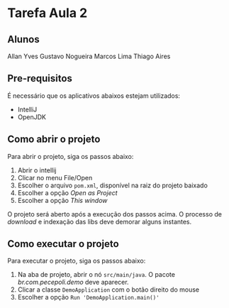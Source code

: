 # Tarefa Aula 2

## Alunos

Allan Yves
Gustavo Nogueira
Marcos Lima
Thiago Aires


## Pre-requisitos

É necessário que os aplicativos abaixos estejam utilizados:

- IntelliJ
- OpenJDK  

## Como abrir o projeto

Para abrir o projeto, siga os passos abaixo:

1. Abrir o intellij 
2. Clicar no menu File/Open
3. Escolher o arquivo `pom.xml`, disponível na raiz do projeto baixado
4. Escolher a opção *Open as Project*
5. Escolher a opção *This window*

O projeto será aberto após a execução dos passos acima. O processo de *download* e indexação das libs deve demorar alguns instantes.

## Como executar o projeto

Para executar o projeto, siga os passos abaixo:

1. Na aba de projeto, abrir o nó `src/main/java`. O pacote *br.com.pecepoli.demo* deve aparecer.
2. Clicar a classe `DemoApplication` com o botão direito do mouse
3. Escolher a opção `Run 'DemoApplication.main()'`


